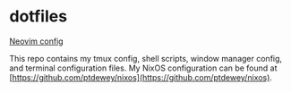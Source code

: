 # dotfiles

[Neovim config](https://github.com/ptdewey/nvim/tree/main)

This repo contains my tmux config, shell scripts, window manager config, and terminal configuration files.
My NixOS configuration can be found at [https://github.com/ptdewey/nixos](https://github.com/ptdewey/nixos).
